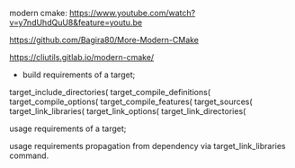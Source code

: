 modern cmake: https://www.youtube.com/watch?v=y7ndUhdQuU8&feature=youtu.be

https://github.com/Bagira80/More-Modern-CMake

https://cliutils.gitlab.io/modern-cmake/


- build requirements of a target; 

target_include_directories(
target_compile_definitions(
target_compile_options(
target_compile_features(
target_sources(
target_link_libraries(
target_link_options(
target_link_directories(

usage requirements of a target; 

usage requirements propagation from dependency via target_link_libraries command. 
